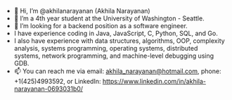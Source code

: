 - 👋 Hi, I’m @akhilanarayanan (Akhila Narayanan)
- 🌱 I’m a 4th year student at the University of Washington - Seattle.
- 👀 I’m looking for a backend position as a software engineer.
- I have experience coding in Java, JavaScript, C, Python, SQL, and Go. 
- I also have experience with data structures, algorithms, OOP, complexity analysis, systems programming, operating systems, distributed systems, network programming, and machine-level debugging using GDB.
- 📫 You can reach me via email: akhila_narayanan@hotmail.com, phone: +1(425)4993592, or LinkedIn: https://www.linkedin.com/in/akhila-narayanan-0693031b0/

<!---
akhilanarayanan/akhilanarayanan is a ✨ special ✨ repository because its `README.md` (this file) appears on your GitHub profile.
You can click the Preview link to take a look at your changes.
--->
